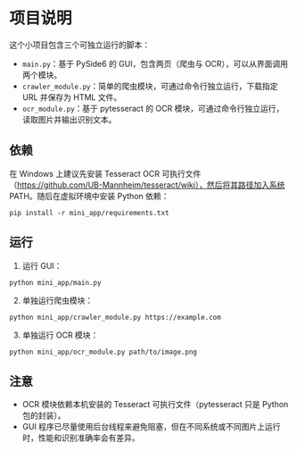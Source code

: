 项目说明
=========

这个小项目包含三个可独立运行的脚本：

- `main.py`：基于 PySide6 的 GUI，包含两页（爬虫与 OCR），可以从界面调用两个模块。
- `crawler_module.py`：简单的爬虫模块，可通过命令行独立运行，下载指定 URL 并保存为 HTML 文件。
- `ocr_module.py`：基于 pytesseract 的 OCR 模块，可通过命令行独立运行，读取图片并输出识别文本。

依赖
------

在 Windows 上建议先安装 Tesseract OCR 可执行文件（https://github.com/UB-Mannheim/tesseract/wiki），然后将其路径加入系统 PATH。随后在虚拟环境中安装 Python 依赖：

```
pip install -r mini_app/requirements.txt
```

运行
------

1. 运行 GUI：

```
python mini_app/main.py
```

2. 单独运行爬虫模块：

```
python mini_app/crawler_module.py https://example.com
```

3. 单独运行 OCR 模块：

```
python mini_app/ocr_module.py path/to/image.png
```

注意
-----

- OCR 模块依赖本机安装的 Tesseract 可执行文件（pytesseract 只是 Python 包的封装）。
- GUI 程序已尽量使用后台线程来避免阻塞，但在不同系统或不同图片上运行时，性能和识别准确率会有差异。
